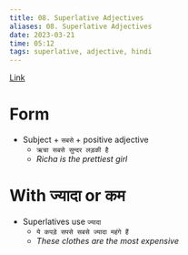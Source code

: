 ```yaml
---
title: 08. Superlative Adjectives
aliases: 08. Superlative Adjectives
date: 2023-03-21
time: 05:12
tags: superlative, adjective, hindi
---
```


[Link](https://hindilanguage.info/hindi-grammar/adjectives/superlative-adjectives/)

# Form

-   Subject + `सबसे` + positive adjective
    -   `ऋचा सबसे सुन्दर लड़की है`
    -   _Richa is the prettiest girl_

# With ज्यादा or कम

-   Superlatives use `ज्यादा`
    -   `ये कपड़े सपसे सबसे ज्यादा महंगे हैं`
    -   _These clothes are the most expensive_